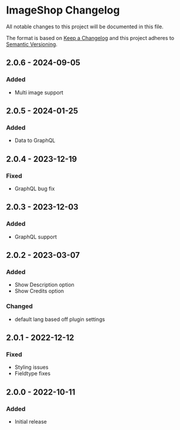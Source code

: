 # ImageShop Changelog

All notable changes to this project will be documented in this file.

The format is based on [Keep a Changelog](http://keepachangelog.com/) and this project adheres to [Semantic Versioning](http://semver.org/).

## 2.0.6 - 2024-09-05
### Added
- Multi image support

## 2.0.5 - 2024-01-25
### Added
- Data to GraphQL

## 2.0.4 - 2023-12-19
### Fixed
- GraphQL bug fix

## 2.0.3 - 2023-12-03
### Added
- GraphQL support

## 2.0.2 - 2023-03-07
### Added
- Show Description option
- Show Credits option

### Changed
- default lang based off plugin settings

## 2.0.1 - 2022-12-12
### Fixed
- Styling issues
- Fieldtype fixes

## 2.0.0 - 2022-10-11
### Added
- Initial release
